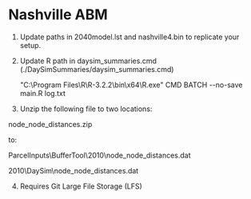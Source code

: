 

Nashville ABM
==============

1. Update paths in 2040model.lst and nashville4.bin to replicate your setup. 

2. Update R path in daysim_summaries.cmd (./DaySimSummaries/daysim_summaries.cmd)

    "C:\Program Files\R\R-3.2.2\bin\x64\R.exe" CMD BATCH --no-save main.R log.txt

3. Unzip the following file to two locations:

  node_node_distances.zip 

  to:
  
  ParcelInputs\BufferTool\2010\node_node_distances.dat

  2010\DaySim\node_node_distances.dat

4. Requires Git Large File Storage (LFS)